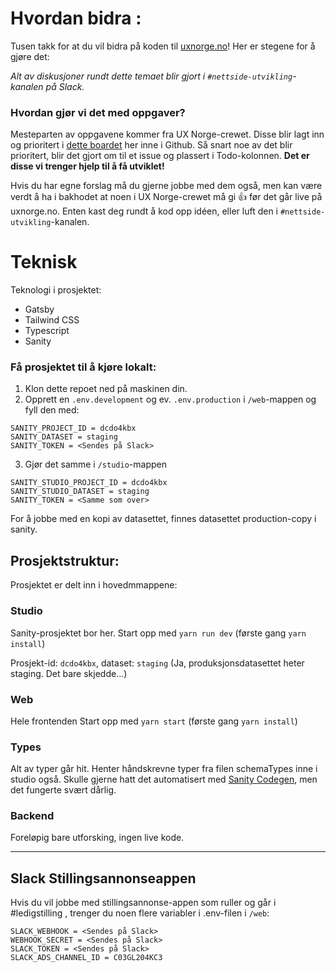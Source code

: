 # Hvordan bidra :
Tusen takk for at du vil bidra på koden til [uxnorge.no](https://uxnorge.no)! Her er stegene for å gjøre det:

*Alt av diskusjoner rundt dette temaet blir gjort i `#nettside-utvikling`-kanalen på Slack.*
### Hvordan gjør vi det med oppgaver?
Mesteparten av oppgavene kommer fra UX Norge-crewet. Disse blir lagt inn og prioritert i [dette boardet](https://github.com/orgs/UX-Norge/projects/1) her inne i Github. Så snart noe av det blir prioritert, blir det gjort om til et issue og plassert i Todo-kolonnen. **Det er disse vi trenger hjelp til å få utviklet!**

Hvis du har egne forslag må du gjerne jobbe med dem også, men kan være verdt å ha i bakhodet at noen i UX Norge-crewet må gi 👍 før det går live på uxnorge.no. Enten kast deg rundt å kod opp idéen, eller luft den i `#nettside-utvikling`-kanalen.

# Teknisk

Teknologi i prosjektet:
-   Gatsby
-   Tailwind CSS
-   Typescript
-   Sanity

### Få prosjektet til å kjøre lokalt:
1. Klon dette repoet ned på maskinen din.
2. Opprett en `.env.development` og ev. `.env.production` i `/web`-mappen og fyll den med:
```
SANITY_PROJECT_ID = dcdo4kbx
SANITY_DATASET = staging
SANITY_TOKEN = <Sendes på Slack>
```
3. Gjør det samme i `/studio`-mappen
```
SANITY_STUDIO_PROJECT_ID = dcdo4kbx
SANITY_STUDIO_DATASET = staging
SANITY_TOKEN = <Samme som over>
```

For å jobbe med en kopi av datasettet, finnes datasettet production-copy i sanity.

## Prosjektstruktur:
Prosjektet er delt inn i hovedmmappene:

### Studio
Sanity-prosjektet bor her. Start opp med `yarn run dev` (første gang `yarn install`)

Prosjekt-id: `dcdo4kbx`, dataset: `staging` (Ja, produksjonsdatasettet heter staging. Det bare skjedde...)

### Web
Hele frontenden Start opp med `yarn start` (første gang `yarn install`)

### Types
Alt av typer går hit. Henter håndskrevne typer fra filen schemaTypes inne i studio også. Skulle gjerne hatt det automatisert med [Sanity Codegen](https://www.sanity.io/plugins/sanity-codegen), men det fungerte svært dårlig.

### Backend
Foreløpig bare utforsking, ingen live kode.

---
## Slack Stillingsannonseappen
Hvis du vil jobbe med stillingsannonse-appen som ruller og går i #ledigstilling , trenger du noen flere variabler i .env-filen i `/web`:
```
SLACK_WEBHOOK = <Sendes på Slack>
WEBHOOK_SECRET = <Sendes på Slack>
SLACK_TOKEN = <Sendes på Slack>
SLACK_ADS_CHANNEL_ID = C03GL204KC3
```
